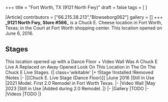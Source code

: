 +++
title = "Fort Worth, TX (9121 North Fwy)"
draft = false
tags = [ ]

[Article]
contributors = ["66.215.38.213","Blowseborg062"]
gallery = []
+++
**_9121 North Fwy, Store #566**_ is a Chuck E. Cheese location in
Fort Worth, Texas; in the Court at Fort Worth shopping center. This location opened on
June 6, 2016.


##  Stages ## 
This location opened up with a Dance Floor + Video Wall Was A Chuck E Live A Replaced on Away Opened
Look On This Location
in The On The Chuck E Live Stages.
{| class='wikitable'
|+
!Stage
!Installed
!Removed
!Notes
|-
|[[Chuck E. Live Stage (Dance Floor)]]
|June 2016
|Still in Use
|2021 Model. First 2.0 Remodel in Fort Worth Texas.
|-
|Video Wall
|May 2023
|Still in Use
|Added during 2.0 Remodel.
|}
|-
|Gallery
|TODO
|-
|Videos
|TODO
|}